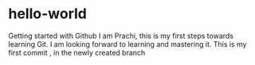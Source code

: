 # hello-world
Getting started with Github
I am Prachi, this is my first steps towards learning Git. I am looking forward to learning and mastering it.
This is my first commit , in the newly created branch
